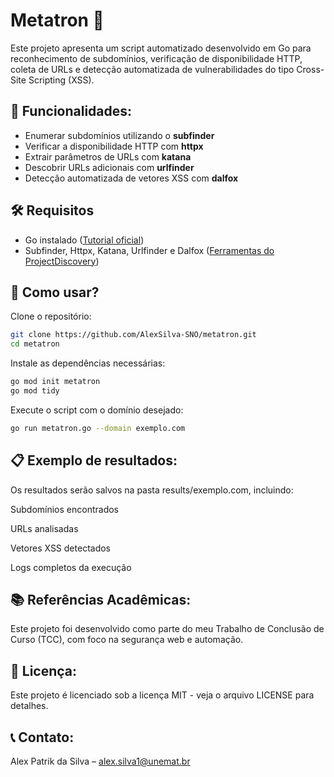 # Metatron 🎯

Este projeto apresenta um script automatizado desenvolvido em Go para reconhecimento de subdomínios, verificação de disponibilidade HTTP, coleta de URLs e detecção automatizada de vulnerabilidades do tipo Cross-Site Scripting (XSS).

## 📌 Funcionalidades:
- Enumerar subdomínios utilizando o **subfinder**
- Verificar a disponibilidade HTTP com **httpx**
- Extrair parâmetros de URLs com **katana**
- Descobrir URLs adicionais com **urlfinder**
- Detecção automatizada de vetores XSS com **dalfox**

## 🛠️ Requisitos
- Go instalado ([Tutorial oficial](https://golang.org/doc/install))
- Subfinder, Httpx, Katana, Urlfinder e Dalfox ([Ferramentas do ProjectDiscovery](https://github.com/projectdiscovery))

## 🚀 Como usar?
Clone o repositório:

```bash
git clone https://github.com/AlexSilva-SNO/metatron.git
cd metatron
```

Instale as dependências necessárias:

```bash
go mod init metatron
go mod tidy
```

Execute o script com o domínio desejado:

```bash
go run metatron.go --domain exemplo.com
```
## 📋 Exemplo de resultados:
Os resultados serão salvos na pasta results/exemplo.com, incluindo:

Subdomínios encontrados

URLs analisadas

Vetores XSS detectados

Logs completos da execução

## 📚 Referências Acadêmicas:
Este projeto foi desenvolvido como parte do meu Trabalho de Conclusão de Curso (TCC), com foco na segurança web e automação.

## 📝 Licença:
Este projeto é licenciado sob a licença MIT - veja o arquivo LICENSE para detalhes.

## 📞 Contato:
Alex Patrik da Silva – alex.silva1@unemat.br
